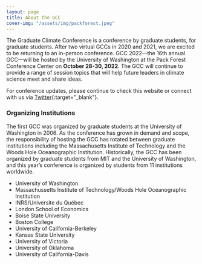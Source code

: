 ```yaml
---
layout: page
title: About the GCC
cover-img: "/assets/img/packforest.jpeg"
---
```


The Graduate Climate Conference is a conference by graduate students, for graduate students. After two virtual GCCs in 2020 and 2021, we are excited to be returning to an in-person conference. GCC 2022––the 16th annual GCC––will be hosted by the University of Washington at the Pack Forest Conference Center on __October 28-30, 2022__.  The GCC will continue to provide a range of session topics that will help future leaders in climate science meet and share ideas.

For conference updates, please continue to check this website or connect with us via [Twitter](https://twitter.com/gradclimateconf){:target="_blank"}.

### Organizing Institutions

The first GCC was organized by graduate students at the University of Washington in 2006. As the conference has grown in demand and scope, the responsibility of hosting the GCC has rotated between graduate institutions including the Massachusetts Institute of Technology and the Woods Hole Oceanographic Institution. Historically, the GCC has been organized by graduate students from MIT and the University of Washington, and this year’s conference is organized by students from 11 institutions worldwide.

- University of Washington
- Massachussetts Institute of Technology/Woods Hole Oceanographic Institution
- INRS/Universite du Québec
- London School of Economics
- Boise State University
- Boston College
- University of California-Berkeley
- Kansas State University
- University of Victoria
- University of Oklahoma
- University of California-Davis